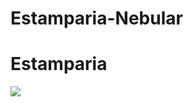 # Estamparia-Nebular
<h1>Estamparia</h1>

 <img src="https://www.sdxcentral.com/wp-content/uploads/2022/02/nebula.jpg">
